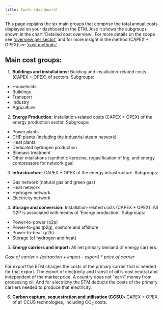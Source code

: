 ```yaml
---
title: Costs (dashboard)
---
```


This page explains the six main groups that comprise the total annual costs displayed on your dashboard in the ETM. Also it shows the subgroups shown in the chart 'Detailed cost overview'. For more details on the scope see ['overview per sector'](https://docs.energytransitionmodel.com/main/cost-overview-per-sector) and for more insight in the method (CAPEX + OPEX)see ['cost methods'](https://docs.energytransitionmodel.com/main/cost-methods).

## Main cost groups:

1. **Buildings and installations:** Building and installation-related costs (CAPEX + OPEX) of sectors. Subgroups:
  -  Households
  -  Buildings
  -  Transport
  -  Industry
  -  Agriculture

2. **Energy Production:** Installation-related costs (CAPEX + OPEX) of the energy production sector. Subgroups:
  -  Power plants
  -  CHP plants (including the industrial steam network)
  -  Heat plants
  -  Dedicated hydrogen production
  -  Biomass treatment
  -  Other intallations (synthetic kerosine, regasification of lng, and energy compressors for network gas)

3. **Infrastructure**: CAPEX + OPEX of the energy infrastructure. Subgroups:
  -  Gas network (natural gas and green gas)
  -  Heat network
  -  Hydrogen network
  -  Electricity network

4. **Storage and conversion:** Installation-related costs (CAPEX + OPEX). All G2P is associated with means of 'Energy production'. Subgroups:
  -  Power-to-power (p2p)
  -  Power-to-gas (p2g), onshore and offshore
  -  Power-to-heat (p2h)
  -  Storage (of hydrogen and heat)

5. **Energy carriers and import:** All net primary demand of energy carriers.

  _Cost of carrier = (extraction + import - export) * price of carrier_

  For export the ETM charges the costs of the primary carrier that is needed for that export. The export of electricity and transit of oil is cost neutral and independent of the market price. A country does not "earn" money from processing oil. And for electricity the ETM deducts the costs of the primary carriers needed to produce that electricity.

6. **Carbon capture, sequestration and utilisation (CCSU):** CAPEX + OPEX of all CCUS technologies, including CO<sub>2</sub> costs.
